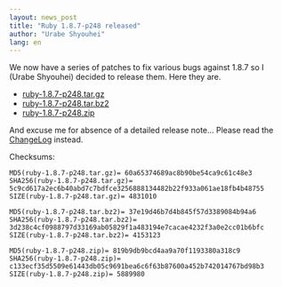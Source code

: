 ```yaml
---
layout: news_post
title: "Ruby 1.8.7-p248 released"
author: "Urabe Shyouhei"
lang: en
---
```


We now have a series of patches to fix various bugs against 1.8.7 so I
(Urabe Shyouhei) decided to release them. Here they are.

* [ruby-1.8.7-p248.tar.gz][1]
* [ruby-1.8.7-p248.tar.bz2][2]
* [ruby-1.8.7-p248.zip][3]

And excuse me for absence of a detailed release note... Please read the
[ChangeLog][4] instead.

Checksums:

    MD5(ruby-1.8.7-p248.tar.gz)= 60a65374689ac8b90be54ca9c61c48e3
    SHA256(ruby-1.8.7-p248.tar.gz)= 5c9cd617a2ec6b40abd7c7bdfce3256888134482b22f933a061ae18fb4b48755
    SIZE(ruby-1.8.7-p248.tar.gz)= 4831010

    MD5(ruby-1.8.7-p248.tar.bz2)= 37e19d46b7d4b845f57d3389084b94a6
    SHA256(ruby-1.8.7-p248.tar.bz2)= 3d238c4cf0988797d33169ab05829f1a483194e7cacae4232f3a0e2cc01b6bfc
    SIZE(ruby-1.8.7-p248.tar.bz2)= 4153123

    MD5(ruby-1.8.7-p248.zip)= 819b9db9bcd4aa9a70f1193380a318c9
    SHA256(ruby-1.8.7-p248.zip)= c133ecf35d5509e61443db05c9691bea6c6f63b87600a452b742014767bd98b3
    SIZE(ruby-1.8.7-p248.zip)= 5889980



[1]: https://cache.ruby-lang.org/pub/ruby/1.8/ruby-1.8.7-p248.tar.gz
[2]: https://cache.ruby-lang.org/pub/ruby/1.8/ruby-1.8.7-p248.tar.bz2
[3]: https://cache.ruby-lang.org/pub/ruby/1.8/ruby-1.8.7-p248.zip
[4]: https://svn.ruby-lang.org/cgi-bin/viewvc.cgi/tags/v1_8_7_248/ChangeLog
